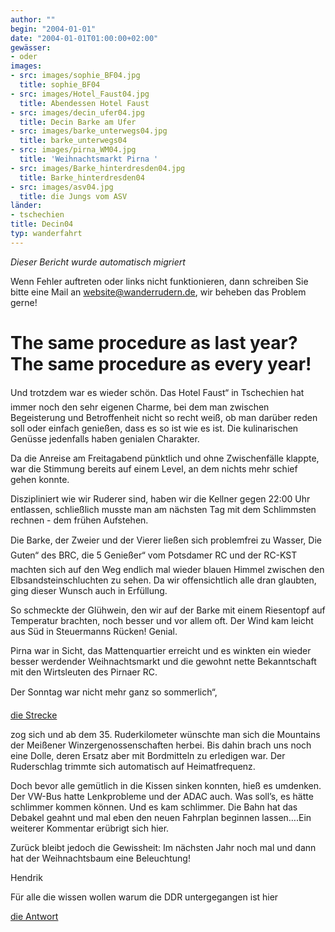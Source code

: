 ```yaml
---
author: ""
begin: "2004-01-01"
date: "2004-01-01T01:00:00+02:00"
gewässer:
- oder
images:
- src: images/sophie_BF04.jpg
  title: sophie_BF04
- src: images/Hotel_Faust04.jpg
  title: Abendessen Hotel Faust
- src: images/decin_ufer04.jpg
  title: Decin Barke am Ufer
- src: images/barke_unterwegs04.jpg
  title: barke_unterwegs04
- src: images/pirna_WM04.jpg
  title: 'Weihnachtsmarkt Pirna '
- src: images/Barke_hinterdresden04.jpg
  title: Barke_hinterdresden04
- src: images/asv04.jpg
  title: die Jungs vom ASV
länder:
- tschechien
title: Decin04
typ: wanderfahrt
---
```



*Dieser Bericht wurde automatisch migriert*

Wenn Fehler auftreten oder links nicht funktionieren, dann schreiben Sie bitte eine Mail an website@wanderrudern.de, wir beheben das Problem gerne!



# The same procedure as last year? The same procedure as every year!


Und trotzdem war es wieder schön. Das Hotel Faust“ in Tschechien hat immer noch den sehr eigenen Charme, bei dem man zwischen Begeisterung und Betroffenheit nicht so recht weiß, ob man darüber reden soll oder einfach genießen, dass es so ist wie es ist. Die kulinarischen Genüsse jedenfalls haben genialen Charakter.

Da die Anreise am Freitagabend pünktlich und ohne Zwischenfälle klappte, war die Stimmung bereits auf einem Level, an dem nichts mehr schief gehen konnte.

Diszipliniert wie wir Ruderer sind, haben wir die Kellner gegen 22:00 Uhr entlassen, schließlich musste man am nächsten Tag mit dem Schlimmsten rechnen - dem frühen Aufstehen.

Die Barke, der Zweier und der Vierer ließen sich problemfrei zu Wasser, Die Guten“ des BRC, die 5 Genießer“ vom Potsdamer RC und der RC-KST machten sich auf den Weg endlich mal wieder blauen Himmel zwischen den Elbsandsteinschluchten zu sehen. Da wir offensichtlich alle dran glaubten, ging dieser Wunsch auch in Erfüllung.

So schmeckte der Glühwein, den wir auf der Barke mit einem Riesentopf auf Temperatur brachten, noch besser und vor allem oft. Der Wind kam leicht aus Süd in Steuermanns Rücken! Genial.

Pirna war in Sicht, das Mattenquartier erreicht und es winkten ein wieder besser werdender Weihnachtsmarkt und die gewohnt nette Bekanntschaft mit den Wirtsleuten des Pirnaer RC.

Der Sonntag war nicht mehr ganz so sommerlich“,

[die Strecke](/berichte/2004/barkenvideo04)

zog sich und ab dem 35. Ruderkilometer wünschte man sich die Mountains der Meißener Winzergenossenschaften herbei. Bis dahin brach uns noch eine Dolle, deren Ersatz aber mit Bordmitteln zu erledigen war. Der Ruderschlag trimmte sich automatisch auf Heimatfrequenz.

Doch bevor alle gemütlich in die Kissen sinken konnten, hieß es umdenken. Der VW-Bus hatte Lenkprobleme und der ADAC auch. Was soll’s, es hätte schlimmer kommen können. Und es kam schlimmer. Die Bahn hat das Debakel geahnt und mal eben den neuen Fahrplan beginnen lassen….Ein weiterer Kommentar erübrigt sich hier.

Zurück bleibt jedoch die Gewissheit: Im nächsten Jahr noch mal und dann hat der Weihnachtsbaum eine Beleuchtung!

Hendrik

Für alle die wissen wollen warum die DDR untergegangen ist hier

[die Antwort](/berichte/2004/ddr-dasende)